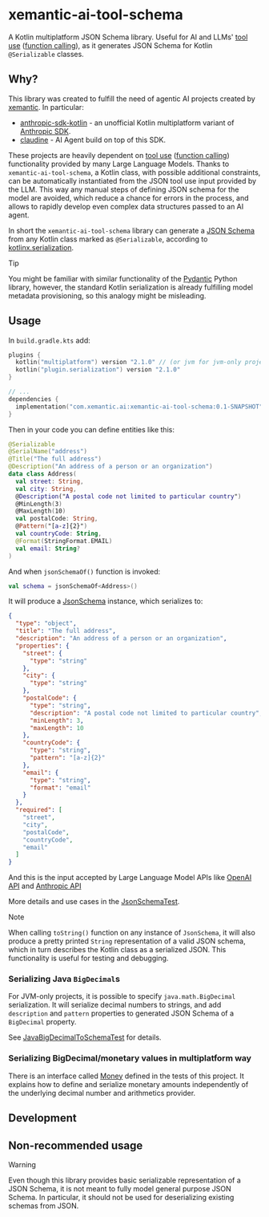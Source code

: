 # xemantic-ai-tool-schema

A Kotlin multiplatform JSON Schema library. Useful for AI and LLMs'
[tool use](https://docs.anthropic.com/en/docs/build-with-claude/tool-use)
([function calling](https://platform.openai.com/docs/guides/function-calling)),
as it generates JSON Schema for Kotlin `@Serializable` classes.

## Why?

This library was created to fulfill the need of agentic AI projects created by
[xemantic](https://xemantic.com/). In particular:

* [anthropic-sdk-kotlin](https://github.com/xemantic/anthropic-sdk-kotlin) - an unofficial Kotlin multiplatform variant
 of [Anthropic SDK](https://docs.anthropic.com/en/api/client-sdks).
* [claudine](https://github.com/xemantic/claudine) - AI Agent build on top of this SDK.

These projects are heavily dependent on
[tool use](https://docs.anthropic.com/en/docs/build-with-claude/tool-use)
([function calling](https://platform.openai.com/docs/guides/function-calling)) functionality
provided by many Large Language Models. Thanks to `xemantic-ai-tool-schema`, a Kotlin class,
with possible additional constraints, can be automatically instantiated from
the JSON tool use input provided by the LLM. This way any manual steps of defining JSON schema
for the model are avoided, which reduce a chance for errors in the process, and allows to
rapidly develop even complex data structures passed to an AI agent.

In short the `xemantic-ai-tool-schema` library can generate a
[JSON Schema](https://json-schema.org/) from any Kotlin class marked as `@Serializable`,
according to [kotlinx.serialization](https://kotlinlang.org/docs/serialization.html).

> [!TIP]
> You might be familiar with similar functionality of the
> [Pydantic](https://docs.pydantic.dev/latest/concepts/json_schema/#generating-json-schema)
> Python library, however, the standard Kotlin serialization is already fulfilling model
> metadata provisioning, so this analogy might be misleading.

## Usage

In `build.gradle.kts` add:

```kotlin
plugins {
  kotlin("multiplatform") version "2.1.0" // (or jvm for jvm-only project)
  kotlin("plugin.serialization") version "2.1.0"
}

// ...
dependencies {
  implementation("com.xemantic.ai:xemantic-ai-tool-schema:0.1-SNAPSHOT")
}
```

Then in your code you can define entities like this:

```kotlin
@Serializable
@SerialName("address")
@Title("The full address")
@Description("An address of a person or an organization")
data class Address(
  val street: String,
  val city: String,
  @Description("A postal code not limited to particular country")
  @MinLength(3)
  @MaxLength(10)
  val postalCode: String,
  @Pattern("[a-z]{2}")
  val countryCode: String,
  @Format(StringFormat.EMAIL)
  val email: String?
)
```

And when `jsonSchemaOf()` function is invoked:

```kotlin
val schema = jsonSchemaOf<Address>()
```

It will produce a [JsonSchema](src/commonMain/kotlin/JsonSchema.kt) instance, which
serializes to:

```json
{
  "type": "object",
  "title": "The full address",
  "description": "An address of a person or an organization",
  "properties": {
    "street": {
      "type": "string"
    },
    "city": {
      "type": "string"
    },
    "postalCode": {
      "type": "string",
      "description": "A postal code not limited to particular country",
      "minLength": 3,
      "maxLength": 10
    },
    "countryCode": {
      "type": "string",
      "pattern": "[a-z]{2}"
    },
    "email": {
      "type": "string",
      "format": "email"
    }
  },
  "required": [
    "street",
    "city",
    "postalCode",
    "countryCode",
    "email"
  ]
}
```

And this is the input accepted by Large Language Model APIs like
[OpenAI API](https://platform.openai.com/docs/api-reference/introduction)
and [Anthropic API](https://docs.anthropic.com/en/api/getting-started)

More details and use cases in the [JsonSchemaTest](src/commonTest/kotlin/JsonSchemaTest.kt).

> [!NOTE]
> When calling `toString()` function on any instance of `JsonSchema`, it will also produce a
> pretty printed `String` representation of a valid JSON schema,
> which in turn describes the Kotlin class as a serialized JSON.
> This functionality is useful for testing and debugging.

### Serializing Java `BigDecimal`s

For JVM-only projects, it is possible to specify `java.math.BigDecimal` serialization.
It will serialize decimal numbers to strings, and add `description` and `pattern`
properties to generated JSON Schema of a `BigDecimal` property.

See [JavaBigDecimalToSchemaTest](src/jvmTest/kotlin/serialization/JavaBigDecimalToSchemaTest.kt)
for details.

### Serializing BigDecimal/monetary values in multiplatform way

There is an interface called [Money](src/commonTest/kotlin/test/Money.kt)
defined in the tests of this project. It explains how to define and serialize monetary
amounts independently of the underlying decimal number and arithmetics provider.

## Development



## Non-recommended usage  

> [!WARNING]
> Even though this library provides basic serializable representation of a JSON Schema, it is not
> meant to fully model general purpose JSON Schema. In particular, it should not be used for deserializing
> existing schemas from JSON.
